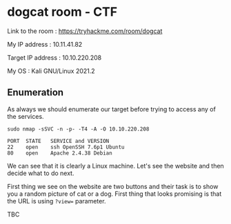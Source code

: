 
# dogcat room - CTF

Link to the room : https://tryhackme.com/room/dogcat

My IP address : 10.11.41.82

Target IP address : 10.10.220.208

My OS : Kali GNU/Linux 2021.2

## Enumeration

As always we should enumerate our target before trying to access any of the services. 
```
sudo nmap -sSVC -n -p- -T4 -A -O 10.10.220.208

PORT  STATE   SERVICE and VERSION
22    open    ssh OpenSSH 7.6p1 Ubuntu
80    open    Apache 2.4.38 Debian
```
We can see that it is clearly a Linux machine. Let's see the website and then decide what to do next. 

First thing we see on the website are two buttons and their task is to show you a random picture of cat or a dog. First thing that looks promising is that the URL is using 
`?view=` parameter. 

TBC
